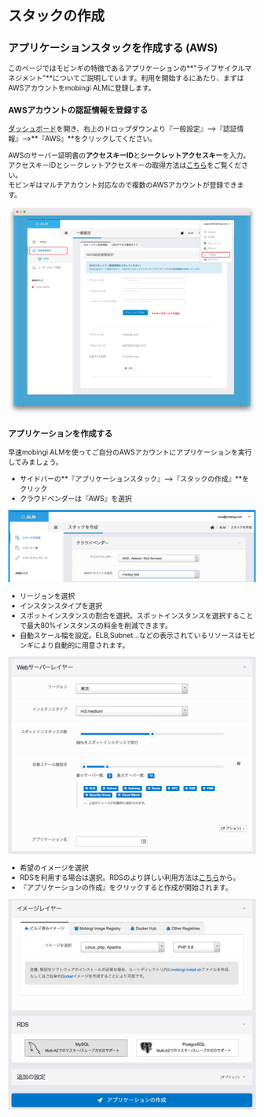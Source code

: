 # スタックの作成

## アプリケーションスタックを作成する \(AWS\)

このページではモビンギの特徴であるアプリケーションの**"ライフサイクルマネジメント"**についてご説明しています。利用を開始するにあたり、まずはAWSアカウントをmobingi ALMに登録します。

### AWSアカウントの認証情報を登録する

[ダッシュボード](https://console.mobingi.com/)を開き、右上のドロップダウンより『一般設定』--&gt;『認証情報』--&gt;**『AWS』**をクリックしてください。

AWSのサーバー証明書の**アクセスキーID**と**シークレットアクセスキー**を入力。  
アクセスキーIDとシークレットアクセスキーの取得方法は[こちら](https://docs.mobingi.com/official/others/jp/get-accesskey)をご覧ください。  
モビンギはマルチアカウント対応なので複数のAWSアカウントが登録できます。

![](../../.gitbook/assets/authorizationjp.png)

### アプリケーションを作成する

早速mobingi ALMを使ってご自分のAWSアカウントにアプリケーションを実行してみましょう。

* サイドバーの**『アプリケーションスタック』--&gt;『スタックの作成』**をクリック
* クラウドベンダーは『AWS』を選択

![](../../.gitbook/assets/create_aws1jp.png)

* リージョンを選択
* インスタンスタイプを選択
* スポットインスタンスの割合を選択。スポットインスタンスを選択することで最大80%インスタンスの料金を削減できます。
* 自動スケール幅を設定。ELB,Subnet...などの表示されているリソースはモビンギにより自動的に用意されます。

![](../../.gitbook/assets/create_aws2jp.png)

* 希望のイメージを選択
* RDSを利用する場合は選択。RDSのより詳しい利用方法は[こちら](https://docs.mobingi.com/official/guide/jp/rds)から。
* 『アプリケーションの作成』をクリックすると作成が開始されます。

![](../../.gitbook/assets/aws3jp.png)


